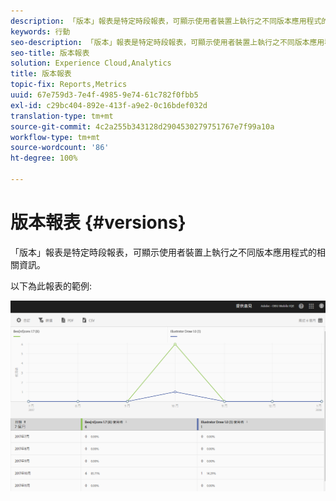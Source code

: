 ```yaml
---
description: 「版本」報表是特定時段報表，可顯示使用者裝置上執行之不同版本應用程式的相關資訊。
keywords: 行動
seo-description: 「版本」報表是特定時段報表，可顯示使用者裝置上執行之不同版本應用程式的相關資訊。
seo-title: 版本報表
solution: Experience Cloud,Analytics
title: 版本報表
topic-fix: Reports,Metrics
uuid: 67e759d3-7e4f-4985-9e74-61c782f0fbb5
exl-id: c29bc404-892e-413f-a9e2-0c16bdef032d
translation-type: tm+mt
source-git-commit: 4c2a255b343128d2904530279751767e7f99a10a
workflow-type: tm+mt
source-wordcount: '86'
ht-degree: 100%

---
```


# 版本報表 {#versions}

「版本」報表是特定時段報表，可顯示使用者裝置上執行之不同版本應用程式的相關資訊。

以下為此報表的範例:

![](assets/report_versions.png)
